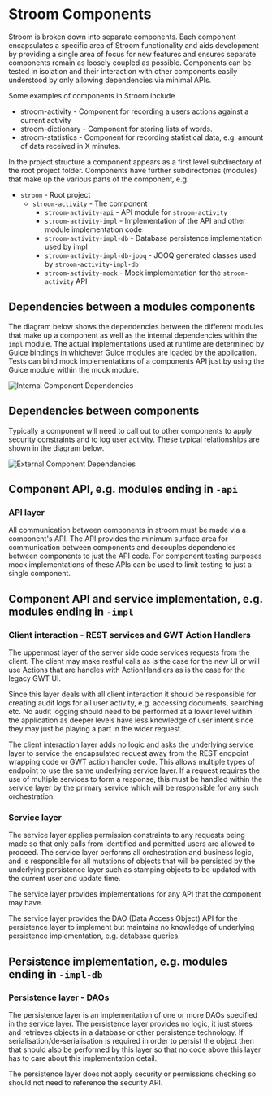# Stroom Components

Stroom is broken down into separate components. Each component encapsulates a specific area of Stroom functionality and aids development by providing a single area of focus for new features and ensures separate components remain as loosely coupled as possible. Components can be tested in isolation and their interaction with other components easily understood by only allowing dependencies via minimal APIs.

Some examples of components in Stroom include
* stroom-activity - Component for recording a users actions against a current activity
* stroom-dictionary - Component for storing lists of words.
* stroom-statistics - Component for recording statistical data, e.g. amount of data received in X minutes.

In the project structure a component appears as a first level subdirectory of the root project folder. Components have further subdirectories (modules) that make up the various parts of the component, e.g.

* `stroom` - Root project
  * `stroom-activity` - The component
    * `stroom-activity-api` - API module for `stroom-activity`
    * `stroom-activity-impl` - Implementation of the API and other module implementation code
    * `stroom-activity-impl-db` - Database persistence implementation used by impl
    * `stroom-activity-impl-db-jooq` - JOOQ generated classes used by `stroom-activity-impl-db`
    * `stroom-activity-mock` - Mock implementation for the `stroom-activity` API

## Dependencies between a modules components

The diagram below shows the dependencies between the different modules that make up a component as well as the internal dependencies within the `impl` module. The actual implementations used at runtime are determined by Guice bindings in whichever Guice modules are loaded by the application. Tests can bind mock implementations of a components API just by using the Guice module within the mock module.

![Internal Component Dependencies](module-dependencies.puml.svg)

## Dependencies between components

Typically a component will need to call out to other components to apply security constraints and to log user activity. These typical relationships are shown in the diagram below.

![External Component Dependencies](external-dependencies.puml.svg)

## Component API, e.g. modules ending in `-api`

### API layer

All communication between components in stroom must be made via a component's API. The API provides the minimum surface area for communication between components and decouples dependencies between components to just the API code. For component testing purposes mock implementations of these APIs can be used to limit testing to just a single component.

## Component API and service implementation, e.g. modules ending in `-impl`

### Client interaction - REST services and GWT Action Handlers

The uppermost layer of the server side code services requests from the client. The client may make restful calls as is the case for the new UI or will use Actions that are handles with ActionHandlers as is the case for the legacy GWT UI.

Since this layer deals with all client interaction it should be responsible for creating audit logs for all user activity, e.g. accessing documents, searching etc. No audit logging should need to be performed at a lower level within the application as deeper levels have less knowledge of user intent since they may just be playing a part in the wider request.

The client interaction layer adds no logic and asks the underlying service layer to service the encapsulated request away from the REST endpoint wrapping code or GWT action handler code. This allows multiple types of endpoint to use the same underlying service layer. If a request requires the use of multiple services to form a response, this must be handled within the service layer by the primary service which will be responsible for any such orchestration.

### Service layer

The service layer applies permission constraints to any requests being made so that only calls from identified and permitted users are allowed to proceed. The service layer performs all orchestration and business logic, and is responsible for all mutations of objects that will be persisted by the underlying persistence layer such as stamping objects to be updated with the current user and update time.

The service layer provides implementations for any API that the component may have.

The service layer provides the DAO (Data Access Object) API for the persistence layer to implement but maintains no knowledge of underlying persistence implementation, e.g. database queries.

## Persistence implementation, e.g. modules ending in `-impl-db`

### Persistence layer - DAOs

The persistence layer is an implementation of one or more DAOs specified in the service layer. The persistence layer provides no logic, it just stores and retrieves objects in a database or other persistence technology. If serialisation/de-serialisation is required in order to persist the object then that should also be performed by this layer so that no code above this layer has to care about this implementation detail.

The persistence layer does not apply security or permissions checking so should not need to reference the security API.

